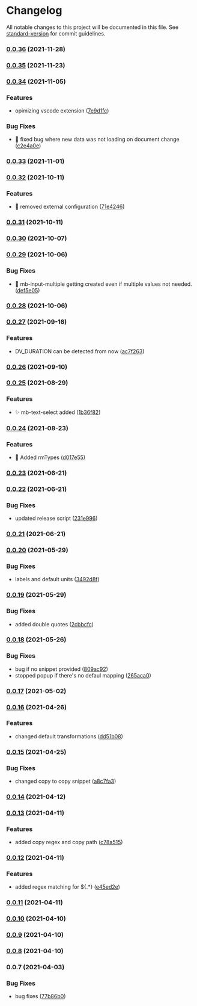 # Changelog

All notable changes to this project will be documented in this file. See [standard-version](https://github.com/conventional-changelog/standard-version) for commit guidelines.

### [0.0.36](https://github.com/sidharthramesh/vscode-medblocks-ui/compare/v0.0.35...v0.0.36) (2021-11-28)

### [0.0.35](https://github.com/sidharthramesh/vscode-medblocks-ui/compare/v0.0.34...v0.0.35) (2021-11-23)

### [0.0.34](https://github.com/sidharthramesh/vscode-medblocks-ui/compare/v0.0.33...v0.0.34) (2021-11-05)


### Features

* opimizing vscode extension ([7e9d1fc](https://github.com/sidharthramesh/vscode-medblocks-ui/commit/7e9d1fcc1dbabf29e4e5b07ae61f207cd88aed3d))


### Bug Fixes

* :bug: fixed bug where new data was not loading on document change ([c2e4a0e](https://github.com/sidharthramesh/vscode-medblocks-ui/commit/c2e4a0ece97186e3ae19e35dfe429113b29d83e2))

### [0.0.33](https://github.com/sidharthramesh/vscode-medblocks-ui/compare/v0.0.32...v0.0.33) (2021-11-01)
### [0.0.32](https://github.com/sidharthramesh/vscode-medblocks-ui/compare/v0.0.31...v0.0.32) (2021-10-11)


### Features

* :bug: removed external configuration ([71e4246](https://github.com/sidharthramesh/vscode-medblocks-ui/commit/71e42468e00015eba30c353ef6727ddfc87b4320))

### [0.0.31](https://github.com/sidharthramesh/vscode-medblocks-ui/compare/v0.0.30...v0.0.31) (2021-10-11)

### [0.0.30](https://github.com/sidharthramesh/vscode-medblocks-ui/compare/v0.0.29...v0.0.30) (2021-10-07)

### [0.0.29](https://github.com/sidharthramesh/vscode-medblocks-ui/compare/v0.0.28...v0.0.29) (2021-10-06)


### Bug Fixes

* :bug: mb-input-multiple getting created even if multiple values not needed. ([def5e05](https://github.com/sidharthramesh/vscode-medblocks-ui/commit/def5e05281fd732ccea452c8c77b1fec862c60f6))

### [0.0.28](https://github.com/sidharthramesh/vscode-medblocks-ui/compare/v0.0.27...v0.0.28) (2021-10-06)

### [0.0.27](https://github.com/sidharthramesh/vscode-medblocks-ui/compare/v0.0.26...v0.0.27) (2021-09-16)


### Features

* DV_DURATION can be detected from now ([ac7f263](https://github.com/sidharthramesh/vscode-medblocks-ui/commit/ac7f2631baabdd14952d137ced53f680e2e32078))

### [0.0.26](https://github.com/sidharthramesh/vscode-medblocks-ui/compare/v0.0.25...v0.0.26) (2021-09-10)

### [0.0.25](https://github.com/sidharthramesh/vscode-medblocks-ui/compare/v0.0.24...v0.0.25) (2021-08-29)


### Features

* :sparkles: mb-text-select added ([1b36f82](https://github.com/sidharthramesh/vscode-medblocks-ui/commit/1b36f8240a77a24e86ce997517343de78e551d1d))

### [0.0.24](https://github.com/sidharthramesh/vscode-medblocks-ui/compare/v0.0.23...v0.0.24) (2021-08-23)


### Features

* :art: Added rmTypes ([d017e55](https://github.com/sidharthramesh/vscode-medblocks-ui/commit/d017e55098bb2f21c192fc03eb767f31ad34401f))

### [0.0.23](https://github.com/sidharthramesh/vscode-medblocks-ui/compare/v0.0.22...v0.0.23) (2021-06-21)

### [0.0.22](https://github.com/sidharthramesh/vscode-medblocks-ui/compare/v0.0.21...v0.0.22) (2021-06-21)


### Bug Fixes

* updated release script ([231e996](https://github.com/sidharthramesh/vscode-medblocks-ui/commit/231e99699534da45018accb339cd062bb93c9894))

### [0.0.21](https://github.com/sidharthramesh/vscode-medblocks-ui/compare/v0.0.20...v0.0.21) (2021-06-21)

### [0.0.20](https://github.com/sidharthramesh/vscode-medblocks-ui/compare/v0.0.19...v0.0.20) (2021-05-29)


### Bug Fixes

* labels and default units ([3492d8f](https://github.com/sidharthramesh/vscode-medblocks-ui/commit/3492d8ffa3f259770a6cba592bc3d60e744229eb))

### [0.0.19](https://github.com/sidharthramesh/vscode-medblocks-ui/compare/v0.0.18...v0.0.19) (2021-05-29)


### Bug Fixes

* added double quotes ([2cbbcfc](https://github.com/sidharthramesh/vscode-medblocks-ui/commit/2cbbcfc808e48c9b19c9231d00fb03d944315546))

### [0.0.18](https://github.com/sidharthramesh/vscode-medblocks-ui/compare/v0.0.17...v0.0.18) (2021-05-26)


### Bug Fixes

* bug if no snippet provided ([809ac92](https://github.com/sidharthramesh/vscode-medblocks-ui/commit/809ac9206529bc8b231964b7e435f60dceb0ad76))
* stopped popup if there's no defaul mapping ([265aca0](https://github.com/sidharthramesh/vscode-medblocks-ui/commit/265aca031911a6c641b4c8dfd3a5ed899835881e))

### [0.0.17](https://github.com/sidharthramesh/vscode-medblocks-ui/compare/v0.0.16...v0.0.17) (2021-05-02)

### [0.0.16](https://github.com/sidharthramesh/vscode-medblocks-ui/compare/v0.0.15...v0.0.16) (2021-04-26)


### Features

* changed default transformations ([dd51b08](https://github.com/sidharthramesh/vscode-medblocks-ui/commit/dd51b086c76d98dd0721a2dc8e63f878c1968bcd))

### [0.0.15](https://github.com/sidharthramesh/vscode-medblocks-ui/compare/v0.0.14...v0.0.15) (2021-04-25)


### Bug Fixes

* changed copy to copy snippet ([a8c7fa3](https://github.com/sidharthramesh/vscode-medblocks-ui/commit/a8c7fa33ce1a13f38272ea753b345ed2363935f7))

### [0.0.14](https://github.com/sidharthramesh/vscode-medblocks-ui/compare/v0.0.13...v0.0.14) (2021-04-12)

### [0.0.13](https://github.com/sidharthramesh/vscode-medblocks-ui/compare/v0.0.12...v0.0.13) (2021-04-11)

### Features

- added copy regex and copy path ([c78a515](https://github.com/sidharthramesh/vscode-medblocks-ui/commit/c78a5151d49f48ff092fbd15fc655622843b0a87))

### [0.0.12](https://github.com/sidharthramesh/vscode-medblocks-ui/compare/v0.0.11...v0.0.12) (2021-04-11)

### Features

- added regex matching for ${.\*} ([e45ed2e](https://github.com/sidharthramesh/vscode-medblocks-ui/commit/e45ed2e24bccb2b44d05dd976c947e3876effa61))

### [0.0.11](https://github.com/sidharthramesh/vscode-medblocks-ui/compare/v0.0.10...v0.0.11) (2021-04-11)

### [0.0.10](https://github.com/sidharthramesh/vscode-medblocks-ui/compare/v0.0.9...v0.0.10) (2021-04-10)

### [0.0.9](https://github.com/sidharthramesh/vscode-medblocks-ui/compare/v0.0.8...v0.0.9) (2021-04-10)

### [0.0.8](https://github.com/sidharthramesh/vscode-medblocks-ui/compare/v0.0.7...v0.0.8) (2021-04-10)

### 0.0.7 (2021-04-03)

### Bug Fixes

- bug fixes ([77b86b0](https://github.com/sidharthramesh/vscode-medblocks-ui/commit/77b86b0f02a0b54ded00b45559fcab05810b02bb))
